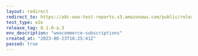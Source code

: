 ```yaml
---
layout: redirect
redirect_to: https://a8c-woo-test-reports.s3.amazonaws.com/public/release/8.1.0-a.3/woocommerce-subscriptions/e2e/index.html
test_type: e2e
release_tag: 8.1.0-a.3
env_description: "woocommerce-subscriptions"
created_at: "2023-08-23T16:25:41Z"
passed: true
---
```

